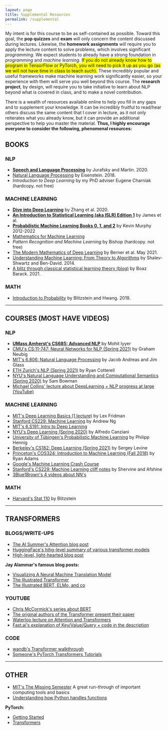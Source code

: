 ```yaml
---
layout: page
title: Supplemental Resources
permalink: /supplemental
---
```

My intent is for this course to be as self-contained as possible. Toward this goal, the **pop quizzes** and **exam** will only concern the content discussed during lectures. Likewise, the **homework assignments** will require you to apply the lecture content to solve problems, which involves significant _programming_. We expect students to already have a strong foundation in _programming_ and _machine learning_. <span style="background-color: #FFFF00">If you do not already know how to program in TensorFlow or PyTorch, you will need to pick it up as you go (as we will not have time in class to teach such).</span> These incredibly popular and useful frameworks make machine learning work significantly easier, so your experience with them will serve you well beyond this course. The **research project**, by design, will require you to take initiative to learn about NLP beyond what is covered in class, and to make a novel contribution.

There is a wealth of resources available online to help you fill in any gaps and to supplement your knowledge. It can be incredibly fruitful to read/hear others discuss the same content that I cover in lecture, as it not only reiterates what you already know, but it can provide an additional perspective to help you master the material. **Thus, I highly encourage everyone to consider the following, phenomenal resources:**

## BOOKS
### NLP
- **[Speech and Language Processing](https://web.stanford.edu/~jurafsky/slp3/)** by Jurafsky and Martin. 2020.
- [Natural Language Processing](https://github.com/jacobeisenstein/gt-nlp-class/blob/master/notes/eisenstein-nlp-notes.pdf) by Eisenstein. 2018.
- _Introduction to Deep Learning_ by my PhD adviser Eugene Charniak (hardcopy. not free)

### MACHINE LEARNING
- **[Dive into Deep Learning](https://d2l.ai/)** by Zhang et al. 2020.
- **[An Introduction to Statistical Learning (aka ISLR) Edition 1](https://www.statlearning.com/)** by James et al.
- **[Probabilistic Machine Learning Books 0, 1, and 2](https://probml.github.io/pml-book/)** by Kevin Murphy 2012-2022
- [Mathematics for Machine Learning](https://mml-book.github.io/)
- _Pattern Recognition and Machine Learning_ by Bishop (hardcopy. not free)
- [The Modern Mathematics of Deep Learning](https://www.researchgate.net/publication/351476107_The_Modern_Mathematics_of_Deep_Learning) by Berner et al. May 2021.
- [Understanding Machine Learning: From Theory to Algorithms](https://www.cs.huji.ac.il/~shais/UnderstandingMachineLearning/understanding-machine-learning-theory-algorithms.pdf) by Shalev-Shwartz and Ben-David. 2014.
- [A blitz through classical statistical learning theory (blog)](https://windowsontheory.org/2021/01/31/a-blitz-through-classical-statistical-learning-theory/) by Boaz Barack. 2021.

### MATH
- [Introduction to Probability](https://drive.google.com/file/d/1VmkAAGOYCTORq1wxSQqy255qLJjTNvBI/view) by Blitzstein and Hwang. 2019.

<hr width="100%" size="1" color="#DCDCDC" noshade>

## COURSES (MOST HAVE VIDEOS)
### NLP
- **[UMass Amherst's CS685: Advanced NLP](https://www.youtube.com/playlist?list=PLWnsVgP6CzadmQX6qevbar3_vDBioWHJL)** by Mohit Iyyer
- [CMU's CS:11-747: Neural Networks for NLP (Spring 2021)](http://phontron.com/class/nn4nlp2021/schedule.html) by Graham Neubig
- [MIT's 6.806: Natural Language Processing](https://www.mit.edu/~jda/teaching/6.864/sp21/) by Jacob Andreas and Jim Glass
- [ETH Zurich's NLP (Spring 2021)](https://rycolab.io/classes/intro-nlp-s21/) by Ryan Cotterell
- [NYU's Natural Language Understanding and Computational Semantics (Spring 2020)](https://docs.google.com/document/d/1uogW7KYD0aib1hJ3_FumIc2I9CIF7XfUfVkFDskibTU/edit#) by Sam Bowman
- [Michael Collins' lecture about DeepLearning + NLP progress at large (YouTube)](https://www.youtube.com/watch?v=jfwqRMdTmLo)

### MACHINE LEARNING
- [MIT's Deep Learning Basics (1 lecture)](https://www.youtube.com/watch?v=O5xeyoRL95U) by Lex Fridman
- [Stanford CS229: Machine Learning](https://www.youtube.com/playlist?list=PLoROMvodv4rMiGQp3WXShtMGgzqpfVfbU) by Andrew Ng
- [MIT's 6.S191: Intro to Deep Learning](http://introtodeeplearning.com/)
- [NYU's Deep Learning (Spring 2020)](https://www.youtube.com/playlist?list=PLLHTzKZzVU9eaEyErdV26ikyolxOsz6mq) by Alfredo Canziani
- [University of Tübingen's Probabilistic Machine Learning](https://www.youtube.com/playlist?list=PL05umP7R6ij1tHaOFY96m5uX3J21a6yNd) by Philipp Hennig
- [Berkeley's CS182: Deep Learning (Spring 2021)](https://www.youtube.com/playlist?list=PL_iWQOsE6TfVmKkQHucjPAoRtIJYt8a5A) by Sergey Levine
- [Princeton's COS324: Introduction to Machine Learning (Fall 2018)](https://www.cs.princeton.edu/courses/archive/fall18/cos324/) by Ryan Adams
- [Google's Machine Learning Crash Course](https://developers.google.com/machine-learning/crash-course/ml-intro)
- [Stanford's CS229: Machine Learning cliff notes](https://stanford.edu/~shervine/teaching/cs-229/) by Shervine and Afshine
- [3Blue1Brown's 4 videos about NN's](https://www.youtube.com/playlist?list=PLZHQObOWTQDNU6R1_67000Dx_ZCJB-3pi)

### MATH
- [Harvard's Stat 110](https://www.youtube.com/playlist?list=PL2SOU6wwxB0uwwH80KTQ6ht66KWxbzTIo) by Blitzstein

<hr width="100%" size="1" color="#DCDCDC" noshade>

## TRANSFORMERS
### BLOGS/WRITE-UPS
- [The AI Summer's Attention blog post](https://theaisummer.com/transformer/)
- [HuggingFace's hihg-level summary of various transformer models](https://huggingface.co/transformers/summary.html)
- [High-level, light-hearted blog post](https://nostalgebraist.tumblr.com/post/185326092369/1-classic-fully-connected-neural-networks-these)

**Jay Alammar's famous blog posts:**
  - [Visualizing A Neural Machine Translation Model](https://jalammar.github.io/visualizing-neural-machine-translation-mechanics-of-seq2seq-models-with-attention/)
  - [The Illustrated Transformer](https://jalammar.github.io/illustrated-transformer/)
  - [The Illustrated BERT, ELMo, and co](https://jalammar.github.io/illustrated-bert/)

### YOUTUBE
- [Chris McCormick's series about BERT](https://www.youtube.com/watch?v=FKlPCK1uFrc&list=PLam9sigHPGwOBuH4_4fr-XvDbe5uneaf6&index=3)
- [The original authors of the Transformer present their paper](https://www.youtube.com/watch?v=rBCqOTEfxvg)
- [Waterloo lecture on Attention and Transformers](https://www.youtube.com/watch?v=OyFJWRnt_AY)
- [Fast.ai's explanation of Key/Value/Query + code in the description](https://www.youtube.com/watch?v=AFkGPmU16QA&list=PLtmWHNX-gukKocXQOkQjuVxglSDYWsSh9)

### CODE
- [wandb's Transformer walkthrough](https://wandb.ai/cayush/simpletransformers/reports/Using-SimpleTransformers-for-Common-NLP-Applications--Vmlldzo4Njk2NA)
- [Someone's PyTorch Transformers Tutorials](https://github.com/abhimishra91/transformers-tutorials)

<hr width="100%" size="1" color="#DCDCDC" noshade>

## OTHER
- [MIT's The Missing Semester](https://missing.csail.mit.edu/) A great run-through of important computing tools and basics
- [Understanding how Python handles functions](https://robertheaton.com/2014/02/09/pythons-pass-by-object-reference-as-explained-by-philip-k-dick/)

**PyTorch:**
- [Getting Started](https://pytorch.org/get-started/locally/)
- [Transformers](https://pytorch.org/hub/huggingface_pytorch-transformers/)
